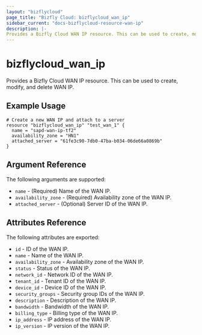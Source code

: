 ```yaml
---
layout: "bizflycloud"
page_title: "Bizfly Cloud: bizflycloud_wan_ip"
sidebar_current: "docs-bizflycloud-resource-wan-ip"
description: |-
Provides a Bizfly Cloud WAN IP resource. This can be used to create, modify, and delete WAN IP.
---
```


# bizflycloud\_wan_ip

Provides a Bizfly Cloud WAN IP resource. This can be used to create,
modify, and delete WAN IP.

## Example Usage

```hcl
# Create a new WAN IP and attach to a server
resource "bizflycloud_wan_ip" "test_wan_1" {
  name = "sapd-wan-ip-tf2"
  availability_zone = "HN1"
  attached_server = "61fe3c90-7db0-47ba-b034-06de66a0869b"
}
```

## Argument Reference

The following arguments are supported:

* `name` - (Required) Name of the WAN IP.
* `availability_zone` - (Required) Availability zone of the WAN IP.
* `attached_server` - (Optional) Server ID of the WAN IP.

## Attributes Reference

The following attributes are exported:

* `id` - ID of the WAN IP.
* `name` - Name of the WAN IP.
* `availability_zone` - Availability zone of the WAN IP.
* `status` - Status of the WAN IP.
* `network_id` - Network ID of the WAN IP.
* `tenant_id` - Tenant ID of the WAN IP.
* `device_id` - Device ID of the WAN IP.
* `security_groups` - Security group IDs of the WAN IP.
* `description` - Description of the WAN IP.
* `bandwidth` - Bandwidth of the WAN IP.
* `billing_type` - Billing type of the WAN IP.
* `ip_address` - IP address of the WAN IP.
* `ip_version` - IP version of the WAN IP.
